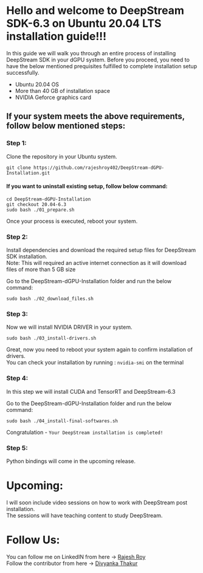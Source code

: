 # Hello and welcome to DeepStream SDK-6.3 on Ubuntu 20.04 LTS installation guide!!!

In this guide we will walk you through an entire process of installing DeepStream SDK in your dGPU system. Before you proceed, you need to have the below mentioned prequisites fulfilled to complete installation setup successfully.

* Ubuntu 20.04 OS
* More than 40 GB of installation space
* NVIDIA Geforce graphics card

## If your system meets the above requirements, follow below mentioned steps:
### Step 1:
Clone the repository in your Ubuntu system.

```
git clone https://github.com/rajeshroy402/DeepStream-dGPU-Installation.git
```

#### If you want to uninstall existing setup, follow below command:
```
cd DeepStream-dGPU-Installation
git checkout 20.04-6.3
sudo bash ./01_prepare.sh 
```

Once your process is executed, reboot your system.

### Step 2:
Install dependencies and download the required setup files for DeepStream SDK installation. <br />
Note: This will required an active internet connection as it will download files of more than 5 GB size

Go to the DeepStream-dGPU-Installation folder and run the below command:

```
sudo bash ./02_download_files.sh
```


### Step 3:

Now we will install NVIDIA DRIVER in your system. <br/>

```
sudo bash ./03_install-drivers.sh
```
Great, now you need to reboot your system again to confirm installation of drivers. <br/>
You can check your installation by running :  `nvidia-smi` on the terminal

### Step 4:
In this step we will install CUDA and TensorRT and DeepStream-6.3 <br/>

Go to the DeepStream-dGPU-Installation folder and run the below command:

```
sudo bash ./04_install-final-softwares.sh
```

Congratulation - 
`Your DeepStream installation is completed!`


### Step 5:

Python bindings will come in the upcoming release.

# Upcoming:
I will soon include video sessions on how to work with DeepStream post installation. <br/>
The sessions will have teaching content to study DeepStream.

# Follow Us:

You can follow me on LinkedIN from here -> <a href="https://linkedin.com/IN/rajeshroy402">Rajesh Roy</a> <br/>
Follow the contributor from here -> <a href="https://www.linkedin.com/in/divyanka-thakur-366aa5194/">Divyanka Thakur</a>
